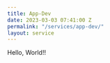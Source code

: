 ```yaml
---
title: App-Dev
date: 2023-03-03 07:41:00 Z
permalink: "/services/app-dev/"
layout: service
---
```


Hello, World!!